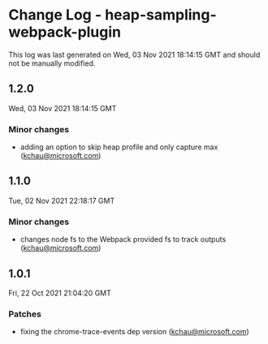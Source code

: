 # Change Log - heap-sampling-webpack-plugin

This log was last generated on Wed, 03 Nov 2021 18:14:15 GMT and should not be manually modified.

<!-- Start content -->

## 1.2.0

Wed, 03 Nov 2021 18:14:15 GMT

### Minor changes

- adding an option to skip heap profile and only capture max (kchau@microsoft.com)

## 1.1.0

Tue, 02 Nov 2021 22:18:17 GMT

### Minor changes

- changes node fs to the Webpack provided fs to track outputs (kchau@microsoft.com)

## 1.0.1

Fri, 22 Oct 2021 21:04:20 GMT

### Patches

- fixing the chrome-trace-events dep version (kchau@microsoft.com)
